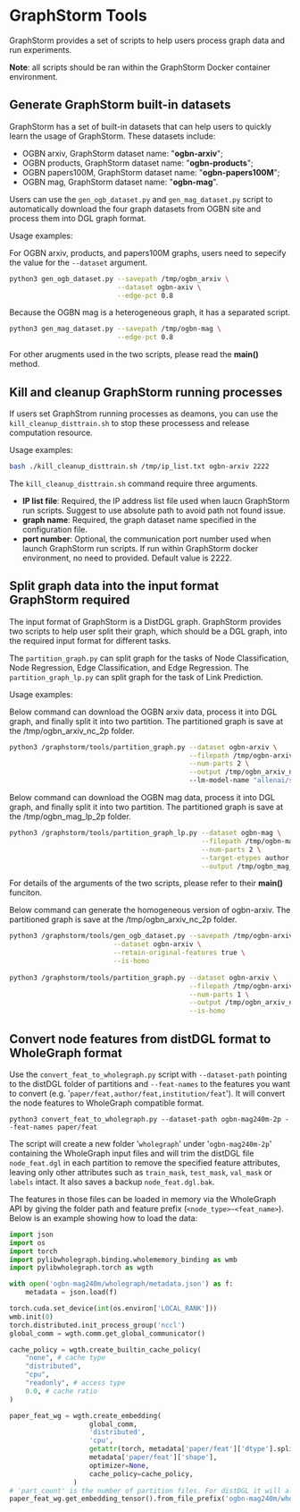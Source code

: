 # GraphStorm Tools

GraphStorm provides a set of scripts to help users process graph data and run experiments.

**Note**: all scripts should be ran within the GraphStorm Docker container environment.

## Generate GraphStorm built-in datasets
GraphStorm has a set of built-in datasets that can help users to quickly learn the usage of GraphStorm. These datasets include:
- OGBN arxiv, GraphStorm dataset name: "**ogbn-arxiv**";
- OGBN products, GraphStorm dataset name: "**ogbn-products**";
- OGBN papers100M, GraphStorm dataset name: "**ogbn-papers100M**";
- OGBN mag, GraphStorm dataset name: "**ogbn-mag**".

Users can use the `gen_ogb_dataset.py` and `gen_mag_dataset.py` script to automatically download the four graph datasets from OGBN site and process them into DGL graph format.

Usage examples:

For OGBN arxiv, products, and papers100M graphs, users need to sepecify the value for the `--dataset` argument.
```bash
python3 gen_ogb_dataset.py --savepath /tmp/ogbn_arxiv \
                           --dataset ogbn-axiv \
                           --edge-pct 0.8
```
Because the OGBN mag is a heterogeneous graph, it has a separated script.
```bash
python3 gen_mag_dataset.py --savepath /tmp/ogbn-mag \
                           --edge-pct 0.8
```

For other arugments used in the two scripts, please read the **main()** method.

## Kill and cleanup GraphStorm running processes
If users set GraphStrom running processes as deamons, you can use the `kill_cleanup_disttrain.sh` to stop these processess and release computation resource.

Usage examples:

```bash
bash ./kill_cleanup_disttrain.sh /tmp/ip_list.txt ogbn-arxiv 2222
```

The `kill_cleanup_disttrain.sh` command require three arguments.
- **IP list file**: Required, the IP address list file used when laucn GraphStorm run scripts. Suggest to use absolute path to avoid path not found issue.
- **graph name**: Required, the graph dataset name specified in the configuration file.
- **port number**: Optional, the communication port number used when launch GraphStorm run scripts. If run within GraphStorm docker environment, no need to provided. Default value is 2222.

## Split graph data into the input format GraphStorm required
The input format of GraphStorm is a DistDGL graph. GraphStorm provides two scripts to help user split their graph, which should be a DGL graph, into the required input format for different tasks.

The `partition_graph.py` can split graph for the tasks of Node Classification, Node Regression, Edge Classification, and Edge Regression. The `partition_graph_lp.py` can split graph for the task of Link Prediction.

Usage examples:

Below command can download the OGBN arxiv data, process it into DGL graph, and finally split it into two partition. The partitioned graph is save at the /tmp/ogbn_arxiv_nc_2p folder.
```bash
python3 /graphstorm/tools/partition_graph.py --dataset ogbn-arxiv \
                                             --filepath /tmp/ogbn-arxiv-nc/ \
                                             --num-parts 2 \
                                             --output /tmp/ogbn_arxiv_nc_2p
                                             --lm-model-name "allenai/scibert_scivocab_uncased"
```

Below command can download the OGBN mag data, process it into DGL graph, and finally split it into two partition. The partitioned graph is save at the /tmp/ogbn_mag_lp_2p folder.
```bash
python3 /graphstorm/tools/partition_graph_lp.py --dataset ogbn-mag \
                                                --filepath /tmp/ogbn-mag-lp/ \
                                                --num-parts 2 \
                                                --target-etypes author,writes,paper \
                                                --output /tmp/ogbn_mag_lp_2p
```

For details of the arguments of the two scripts, please refer to their **main()** funciton.

Below command can generate the homogeneous version of ogbn-arxiv. The partitioned graph is save at the /tmp/ogbn_arxiv_nc_2p folder.
```bash
python3 /graphstorm/tools/gen_ogb_dataset.py --savepath /tmp/ogbn-arxiv-nc/  \
                          --dataset ogbn-arxiv \
                          --retain-original-features true \
                          --is-homo
                           
python3 /graphstorm/tools/partition_graph.py --dataset ogbn-arxiv \
                                             --filepath /tmp/ogbn-arxiv-nc/ \
                                             --num-parts 1 \
                                             --output /tmp/ogbn_arxiv_nc_train_val_1p_4t  \
                                             --is-homo     
```

## Convert node features from distDGL format to WholeGraph format

Use the `convert_feat_to_wholegraph.py` script with `--dataset-path` pointing to the distDGL folder of partitions and `--feat-names` to the features you want to convert (e.g. '`paper/feat,author/feat,institution/feat`'). It will convert the node features to WholeGraph compatible format.
```
python3 convert_feat_to_wholegraph.py --dataset-path ogbn-mag240m-2p --feat-names paper/feat
```

The script will create a new folder '`wholegraph`' under '`ogbn-mag240m-2p`' containing the WholeGraph input files and will trim the distDGL file `node_feat.dgl` in each partition to remove the specified feature attributes, leaving only other attributes such as `train_mask`, `test_mask`, `val_mask` or  `labels` intact. It also saves a backup `node_feat.dgl.bak`.

The features in those files can be loaded in memory via the WholeGraph API by giving the folder path and feature prefix (`<node_type>~<feat_name>`).
Below is an example showing how to load the data:
```python
import json
import os
import torch
import pylibwholegraph.binding.wholememory_binding as wmb
import pylibwholegraph.torch as wgth

with open('ogbn-mag240m/wholegraph/metadata.json') as f:
    metadata = json.load(f)

torch.cuda.set_device(int(os.environ['LOCAL_RANK']))
wmb.init(0)
torch.distributed.init_process_group('nccl')
global_comm = wgth.comm.get_global_communicator()

cache_policy = wgth.create_builtin_cache_policy(
    "none", # cache type
    "distributed",
    "cpu",
    "readonly", # access type
    0.0, # cache ratio
)

paper_feat_wg = wgth.create_embedding(
                    global_comm,
                    'distributed',
                    'cpu',
                    getattr(torch, metadata['paper/feat']['dtype'].split('.')[1]),
                    metadata['paper/feat']['shape'],
                    optimizer=None,
                    cache_policy=cache_policy,
                )
# 'part_count' is the number of partition files. For distDGL it will always be the number of machines.
paper_feat_wg.get_embedding_tensor().from_file_prefix('ogbn-mag240m/wholegraph/paper~feat', part_count=4)
```


